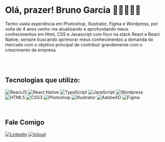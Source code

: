 # Olá, prazer! Bruno Garcia 🙋🏼‍♂️👋🏻

Tenho vasta experiência em Photoshop, Illustrator, Figma e Wordpress, por volta de 4 anos venho me atualizando e aprofundando meus conhecimentos em Html, CSS e Javascript com foco na stack React e React Native, sempre buscando aprimorar meus conhecimentos a demanda do mercado com o objetivo principal de contribuir grandemente com o crescimento da empresa.

<br />
<br />

## Tecnologias que utilizo:

![ReactJS](https://img.shields.io/badge/-ReactJS-1572B6?C&style=for-the-badge&logo=react&logoColor=white) ![React Native](https://img.shields.io/badge/-Reactnative-1572B6?C&style=for-the-badge&logo=react&logoColor=white) ![TypeScript](https://img.shields.io/badge/-TypeScript-1572B6?C&style=for-the-badge&logo=typescript&logoColor=white) ![JavaScript](https://img.shields.io/badge/-JavaScript-yellow?C&style=for-the-badge&logo=JavaScript&logoColor=white) ![Wordpress](https://img.shields.io/badge/-Wordpress-22769B?C&style=for-the-badge&logo=wordpress&logoColor=white)
![HTML5](https://img.shields.io/badge/-HTML5-E34F26?C&style=for-the-badge&logo=html5&logoColor=white) ![CSS3](https://img.shields.io/badge/-CSS3-1572B6?C&style=for-the-badge&logo=css3&logoColor=white) ![Photoshop](https://img.shields.io/badge/-Photoshop-363F5F?C&style=for-the-badge&logo=adobephotoshop&logoColor=white) ![Illustrator](https://img.shields.io/badge/-Illustrator-363F5F?C&style=for-the-badge&logo=adobeillustrator&logoColor=white) ![AdobeXD](https://img.shields.io/badge/-AdobeXD-363F5F?C&style=for-the-badge&logo=adobexd&logoColor=white) ![Figma](https://img.shields.io/badge/-Figma-363F5F?C&style=for-the-badge&logo=figma&logoColor=white)

<br />

## Fale Comigo

[![Linkedin](https://img.shields.io/badge/-Linkedin-1572B6?style=for-the-badge&logo=linkedin&logoColor=white&link=https://www.linkedin.com/in/brunowilliang/)](https://www.linkedin.com/in/brunowilliang/) [![Icloud](https://img.shields.io/badge/-Email-1572B6?style=for-the-badge&logo=Gmail&logoColor=white&link=mailto:brunowilliang@icloud.com)](mailto:brunowilliang@icloud.com)
